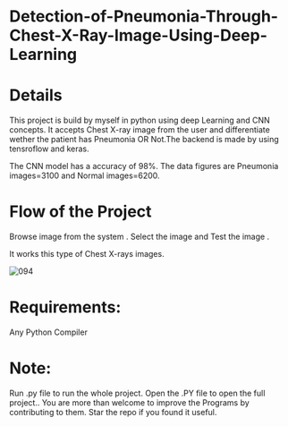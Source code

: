# Detection-of-Pneumonia-Through-Chest-X-Ray-Image-Using-Deep-Learning
# Details
This project is build by myself in python using deep Learning and CNN concepts. It accepts Chest X-ray image from the user and differentiate wether the patient has Pneumonia OR Not.The backend is made by using tensroflow and keras.

The CNN model has a accuracy of 98%. The data figures are Pneumonia images=3100 and Normal images=6200.

# Flow of the Project
Browse image from the system . Select the image and Test the image .

It works this type of Chest X-rays images.

![094](https://user-images.githubusercontent.com/72974690/123508510-56335380-d689-11eb-9c92-e1252d11c6f5.png)

# Requirements:
Any Python Compiler

# Note:
Run .py file to run the whole project. Open the .PY file to open the full project.. You are more than welcome to improve the Programs by contributing to them. Star the repo if you found it useful.
